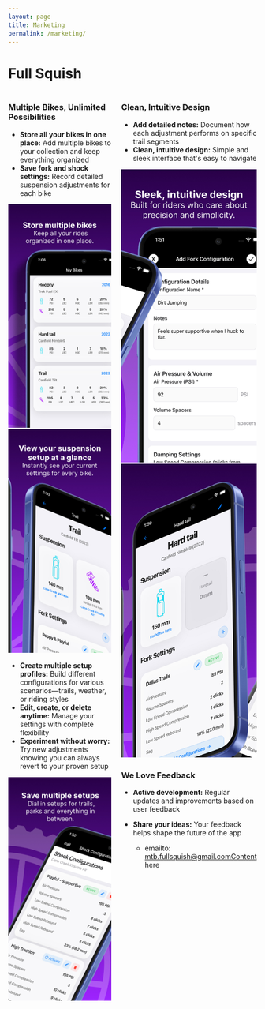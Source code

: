 ```yaml
---
layout: page
title: Marketing
permalink: /marketing/
---
```



# Full Squish

<div style="display: grid; grid-template-columns: 1fr 1fr; gap: 20px;">
  <div>

### Multiple Bikes, Unlimited Possibilities

- **Store all your bikes in one place:** Add multiple bikes to your collection and keep everything organized
- **Save fork and shock settings:** Record detailed suspension adjustments for each bike

<img src="/marketing/01_Full_Squish.jpeg" alt="Full Squish Screenshot" width="500">


<img src="/marketing/02_Full_Squish.jpeg" alt="Full Squish Screenshot" width="500">

- **Create multiple setup profiles:** Build different configurations for various scenarios—trails, weather, or riding styles
- **Edit, create, or delete anytime:** Manage your settings with complete flexibility
- **Experiment without worry:** Try new adjustments knowing you can always revert to your proven setup

<img src="/marketing/04_Full_Squish.jpeg" alt="Full Squish Screenshot" width="500">

  </div>
  <div>

### Clean, Intuitive Design

- **Add detailed notes:** Document how each adjustment performs on specific trail segments
- **Clean, intuitive design:** Simple and sleek interface that's easy to navigate

<img src="/marketing/05_Full_Squish.jpeg" alt="Full Squish Screenshot" width="500">
 
<img src="/marketing/03_Full_Squish.jpeg" alt="Full Squish Screenshot" width="500">

### We Love Feedback

- **Active development:** Regular updates and improvements based on user feedback
- **Share your ideas:** Your feedback helps shape the future of the app
    - emailto: mtb.fullsquish@gmail.comContent here


  </div>
</div>












